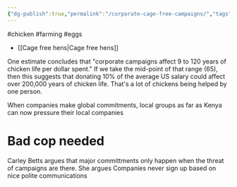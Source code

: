 ```yaml
---
{"dg-publish":true,"permalink":"/corporate-cage-free-campaigns/","tags":["#corporate_campaigns","#chicken","#farming","#eggs"],"created":"2025-10-23T17:42:44.171+01:00","updated":"2025-10-23T18:06:08.697+01:00"}
---
```


#chicken #farming #eggs 

- [[Cage free hens\|Cage free hens]] 

One estimate concludes that "corporate campaigns affect 9 to 120 years of chicken life per dollar spent." If we take the mid-point of that range (65), then this suggests that donating 10% of the average US salary could affect over 200,000 years of chicken life. That's a lot of chickens being helped by one person.

When companies make global commitments, local groups as far as Kenya can now pressure their local companies

# Bad cop needed
Carley Betts argues that major committments only happen when the threat of campaigns are there. She argues Companies never sign up based on nice polite communications